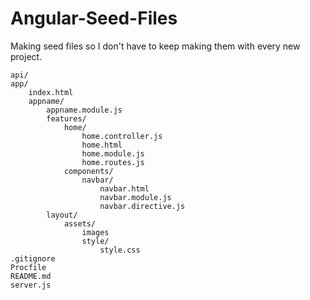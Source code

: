 # Angular-Seed-Files

Making seed files so I don't have to keep making them with every new project.

```
api/
app/
    index.html
    appname/
        appname.module.js
        features/
            home/
                home.controller.js
                home.html
                home.module.js
                home.routes.js
            components/
                navbar/
                    navbar.html
                    navbar.module.js
                    navbar.directive.js
        layout/
            assets/
                images
                style/
                    style.css
.gitignore
Procfile
README.md
server.js
```